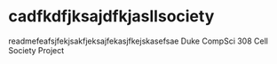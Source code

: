 # cadfkdfjksajdfkjasllsociety 

readmefeafsjfekjsakfjeksajfekasjfkejskasefsae
Duke CompSci 308 Cell Society Project
